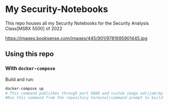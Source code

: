 # My Security-Notebooks

This repo houses all my Security Notebooks for the Security Analysis Class[MSBX 5500] of 2022

https://images.booksense.com/images/445/901/9781695901445.jpg

## Using this repo

### With `docker-compose`
Build and run:

```bash
docker-compose up
# This command publishes through port 8888 and custom image adrijab/my-datascience-notebook, as defined in the docker-compose.yml file
#Run this command from the repository terminal/command prompt to build your own container 
```
